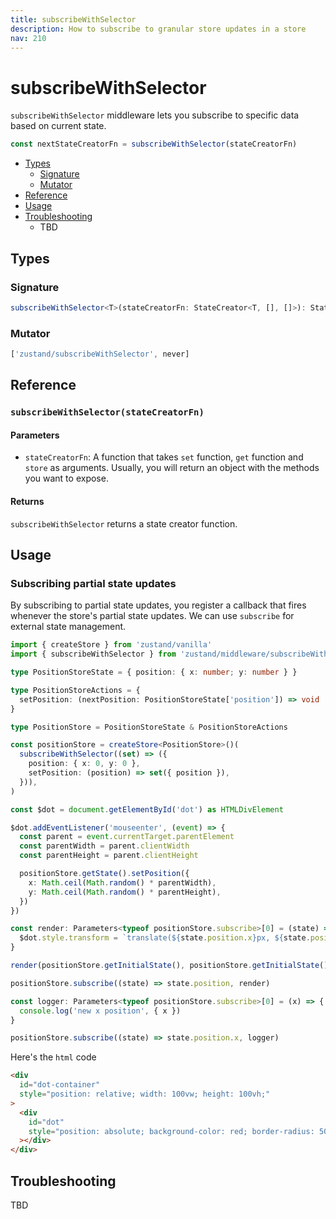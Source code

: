 ```yaml
---
title: subscribeWithSelector
description: How to subscribe to granular store updates in a store
nav: 210
---
```


# subscribeWithSelector

`subscribeWithSelector` middleware lets you subscribe to specific data based on current state.

```js
const nextStateCreatorFn = subscribeWithSelector(stateCreatorFn)
```

- [Types](#types)
  - [Signature](#signature)
  - [Mutator](#mutator)
- [Reference](#reference)
- [Usage](#usage)
- [Troubleshooting](#troubleshooting)
  - TBD

## Types

### Signature

```ts
subscribeWithSelector<T>(stateCreatorFn: StateCreator<T, [], []>): StateCreator<T, [['zustand/subscribeWithSelector', never]], []>
```

### Mutator

<!-- prettier-ignore-start -->
```ts
['zustand/subscribeWithSelector', never]
```
<!-- prettier-ignore-end -->

## Reference

### `subscribeWithSelector(stateCreatorFn)`

#### Parameters

- `stateCreatorFn`: A function that takes `set` function, `get` function and `store` as arguments.
  Usually, you will return an object with the methods you want to expose.

#### Returns

`subscribeWithSelector` returns a state creator function.

## Usage

### Subscribing partial state updates

By subscribing to partial state updates, you register a callback that fires whenever the store's
partial state updates. We can use `subscribe` for external state management.

```ts
import { createStore } from 'zustand/vanilla'
import { subscribeWithSelector } from 'zustand/middleware/subscribeWithSelector'

type PositionStoreState = { position: { x: number; y: number } }

type PositionStoreActions = {
  setPosition: (nextPosition: PositionStoreState['position']) => void
}

type PositionStore = PositionStoreState & PositionStoreActions

const positionStore = createStore<PositionStore>()(
  subscribeWithSelector((set) => ({
    position: { x: 0, y: 0 },
    setPosition: (position) => set({ position }),
  })),
)

const $dot = document.getElementById('dot') as HTMLDivElement

$dot.addEventListener('mouseenter', (event) => {
  const parent = event.currentTarget.parentElement
  const parentWidth = parent.clientWidth
  const parentHeight = parent.clientHeight

  positionStore.getState().setPosition({
    x: Math.ceil(Math.random() * parentWidth),
    y: Math.ceil(Math.random() * parentHeight),
  })
})

const render: Parameters<typeof positionStore.subscribe>[0] = (state) => {
  $dot.style.transform = `translate(${state.position.x}px, ${state.position.y}px)`
}

render(positionStore.getInitialState(), positionStore.getInitialState())

positionStore.subscribe((state) => state.position, render)

const logger: Parameters<typeof positionStore.subscribe>[0] = (x) => {
  console.log('new x position', { x })
}

positionStore.subscribe((state) => state.position.x, logger)
```

Here's the `html` code

```html
<div
  id="dot-container"
  style="position: relative; width: 100vw; height: 100vh;"
>
  <div
    id="dot"
    style="position: absolute; background-color: red; border-radius: 50%; left: -10px; top: -10px; width: 20px; height: 20px;"
  ></div>
</div>
```

## Troubleshooting

TBD
